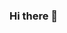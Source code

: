 ### Hi there 👋

<!--
**DivyaRsawant/DivyaRsawant** is a ✨ _special_ ✨ repository because its `README.md` (this file) appears on your GitHub profile.

### 👋 Hello World, I'm Divya!

- 🔭 I’m currently working on data analysis, Power BI, SQL, Excel projects.
- 🌱 I’m on a continuous learning, exploring advanced data analysis techniques.
- 🤔 I’m looking for help with enhancing my skills in data analysis.
- 📫 How to reach me: Connect with me on [LinkedIn](https://www.linkedin.com/in/divyasawant25/).

Let's crunch some data and uncover insights together! 💡📊
